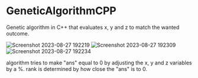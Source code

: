 # GeneticAlgorithmCPP
Genetic algorithm in C++ that evaluates x, y and z to match the wanted outcome.

![Screenshot 2023-08-27 192219](https://github.com/Saba-Kandashvili/GeneticAlgorithmCPP/assets/57317265/730aabed-d9e4-4677-b1ec-914a6247e994)
![Screenshot 2023-08-27 192309](https://github.com/Saba-Kandashvili/GeneticAlgorithmCPP/assets/57317265/a04d84fe-207a-4e17-8421-a4f259a47ed1)
![Screenshot 2023-08-27 192234](https://github.com/Saba-Kandashvili/GeneticAlgorithmCPP/assets/57317265/0d649990-5d55-4beb-ad43-9d253a41c8d0)


algorithm tries to make "ans" equal to 0 by adjusting the x, y and z variables by a %. rank is determined by how close the "ans" is to 0.
